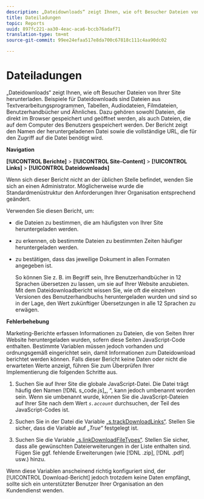 ```yaml
---
description: „Dateidownloads“ zeigt Ihnen, wie oft Besucher Dateien von Ihrer Site herunterladen. Beispiele für Dateidownloads sind Dateien aus Textverarbeitungsprogrammen, Tabellen, Audiodateien, Filmdateien, Benutzerhandbücher und Ähnliches. Dazu gehören sowohl Dateien, die direkt im Browser gespeichert und geöffnet werden, als auch Dateien, die auf dem Computer des Benutzers gespeichert werden. Der Bericht zeigt den Namen der heruntergeladenen Datei sowie die vollständige URL, die für den Zugriff auf die Datei benötigt wird.
title: Dateiladungen
topic: Reports
uuid: 897fc221-aa30-4eac-aca6-bccb76adaf71
translation-type: tm+mt
source-git-commit: 99ee24efaa517e8da700c67818c111c4aa90dc02

---
```



# Dateiladungen

„Dateidownloads“ zeigt Ihnen, wie oft Besucher Dateien von Ihrer Site herunterladen. Beispiele für Dateidownloads sind Dateien aus Textverarbeitungsprogrammen, Tabellen, Audiodateien, Filmdateien, Benutzerhandbücher und Ähnliches. Dazu gehören sowohl Dateien, die direkt im Browser gespeichert und geöffnet werden, als auch Dateien, die auf dem Computer des Benutzers gespeichert werden. Der Bericht zeigt den Namen der heruntergeladenen Datei sowie die vollständige URL, die für den Zugriff auf die Datei benötigt wird.

**Navigation**

**[!UICONTROL Berichte]** &gt; **[!UICONTROL Site-Content]** &gt; **[!UICONTROL Links]** &gt; **[!UICONTROL Dateidownloads]**

Wenn sich dieser Bericht nicht an der üblichen Stelle befindet, wenden Sie sich an einen Administrator. Möglicherweise wurde die Standardmenüstruktur den Anforderungen Ihrer Organisation entsprechend geändert.

Verwenden Sie diesen Bericht, um:

* die Dateien zu bestimmen, die am häufigsten von Ihrer Site heruntergeladen werden.
* zu erkennen, ob bestimmte Dateien zu bestimmten Zeiten häufiger heruntergeladen werden.
* zu bestätigen, dass das jeweilige Dokument in allen Formaten angegeben ist.

   So können Sie z. B. im Begriff sein, Ihre Benutzerhandbücher in 12 Sprachen übersetzen zu lassen, um sie auf Ihrer Website anzubieten. Mit dem Dateidownloadbericht wissen Sie, wie oft die einzelnen Versionen des Benutzerhandbuchs heruntergeladen wurden und sind so in der Lage, den Wert zukünftiger Übersetzungen in alle 12 Sprachen zu erwägen.

**Fehlerbehebung**

Marketing-Berichte erfassen Informationen zu Dateien, die von Seiten Ihrer Website heruntergeladen wurden, sofern diese Seiten JavaScript-Code enthalten. Bestimmte Variablen müssen jedoch vorhanden und ordnungsgemäß eingerichtet sein, damit Informationen zum Dateidownload berichtet werden können. Falls dieser Bericht keine Daten oder nicht die erwarteten Werte anzeigt, führen Sie zum Überprüfen Ihrer Implementierung die folgenden Schritte aus.

1. Suchen Sie auf Ihrer Site die globale JavaScript-Datei. Die Datei trägt häufig den Namen [!DNL s_code.js]„, “, kann jedoch umbenannt worden sein. Wenn sie umbenannt wurde, können Sie die JavaScript-Dateien auf Ihrer Site nach dem Wert *`s.account`* durchsuchen, der Teil des JavaScript-Codes ist.

1. Suchen Sie in der Datei die Variable [„s.trackDownloadLinks“](https://marketing.adobe.com/resources/help/en_US/sc/implement/c_trackdownllinks.html). Stellen Sie sicher, dass die Variable auf *„True“* festgelegt ist.

1. Suchen Sie die Variable [„s.linkDownloadFileTypes“](https://marketing.adobe.com/resources/help/en_US/sc/implement/c_linkdownfiletypes.html). Stellen Sie sicher, dass alle gewünschten Dateierweiterungen in der Liste enthalten sind. Fügen Sie ggf. fehlende Erweiterungen (wie [!DNL .zip], [!DNL .pdf] usw.) hinzu.

Wenn diese Variablen anscheinend richtig konfiguriert sind, der [!UICONTROL Download-Bericht] jedoch trotzdem keine Daten empfängt, sollte sich ein unterstützter Benutzer Ihrer Organisation an den Kundendienst wenden.
